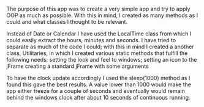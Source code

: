 The purpose of this app was to create a very simple app and try to apply OOP as much as possible. With this in mind, I created as many methods as I could and what classes I thought to be relevant.

Instead of Date or Calendar I have used the LocalTime class from which I could easily extract the hours, minutes and seconds. I have tried to separate as much of the code I could; with this in mind I created a another class, Utilitaries, in which I created various static methods that fulfill the following needs: setting the look and feel to windows; setting an icon to the jFrame creating a standard jFrame with some arguments

To have the clock update accordingly I used the sleep(1000) method as I found this gave the best results. A value lower than 1000 would make the app either freeze for a couple of seconds and eventually would remain behind the windows clock after about 10 seconds of continuous running.
